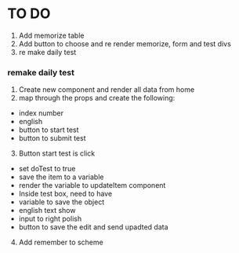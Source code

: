 # TO DO

1. Add memorize table
2. Add button to choose and re render memorize, form and test divs
3. re make daily test


### remake daily test
1. Create new component and render all data from home
2. map through the props and create the following:
* index number
* english
* button to start test
* button to submit test

3. Button start test is click
* set doTest to true
* save the item to a variable
* render the variable to updateItem component
* Inside test box, need to have
* variable to save the object
* english text show
* input to right polish
* button to save the edit and send upadted data


4. Add remember to scheme